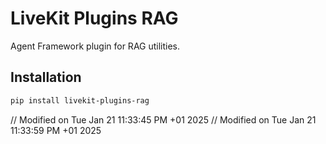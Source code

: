 # LiveKit Plugins RAG

Agent Framework plugin for RAG utilities.

## Installation

```bash
pip install livekit-plugins-rag
```
// Modified on Tue Jan 21 11:33:45 PM +01 2025
// Modified on Tue Jan 21 11:33:59 PM +01 2025
